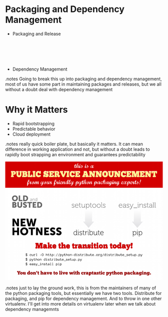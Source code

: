 <!SLIDE>
# Packaging and Dependency Management #

<!SLIDE incremental>

* Packaging and Release

<br/>
<br/>
<br/>
<br/>

* Dependency Management

.notes Going to break this up into packaging and dependency management, most of us have some part in maintaining packages and releases, but we all without a doubt deal with dependency management

<!SLIDE incremental>
# Why it Matters #

* Rapid bootstrapping
* Predictable behavior
* Cloud deployment

.notes really quick boiler plate, but basically it matters. It can mean difference in working application and not, but without a doubt leads to rapidly boot strapping an environment and guarantees predictability

<!SLIDE center>
![Pip](../pip_distribute.png)

.notes just to lay the ground work, this is from the maintainers of many of the python packaging tools, but essentially we have two tools. Distribute for packaging, and pip for dependency management. And to throw in one other virtualenv. I'll get into more details on virtualenv later when we talk about dependency managemnts